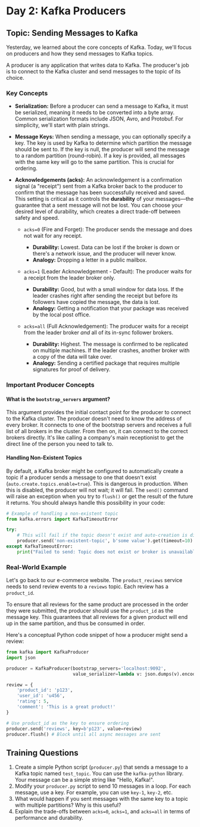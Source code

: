 # Day 2: Kafka Producers

## Topic: Sending Messages to Kafka

Yesterday, we learned about the core concepts of Kafka. Today, we'll focus on producers and how they send messages to Kafka topics.

A producer is any application that writes data to Kafka. The producer's job is to connect to the Kafka cluster and send messages to the topic of its choice.

### Key Concepts

*   **Serialization:** Before a producer can send a message to Kafka, it must be serialized, meaning it needs to be converted into a byte array. Common serialization formats include JSON, Avro, and Protobuf. For simplicity, we'll start with plain strings.
*   **Message Keys:** When sending a message, you can optionally specify a key. The key is used by Kafka to determine which partition the message should be sent to. If the key is null, the producer will send the message to a random partition (round-robin). If a key is provided, all messages with the same key will go to the same partition. This is crucial for ordering.
*   **Acknowledgements (acks):** An acknowledgement is a confirmation signal (a "receipt") sent from a Kafka broker back to the producer to confirm that the message has been successfully received and saved. This setting is critical as it controls the **durability** of your messages—the guarantee that a sent message will not be lost. You can choose your desired level of durability, which creates a direct trade-off between safety and speed.

    *   `acks=0` (Fire and Forget): The producer sends the message and does not wait for any receipt.
        *   **Durability:** Lowest. Data can be lost if the broker is down or there's a network issue, and the producer will never know.
        *   **Analogy:** Dropping a letter in a public mailbox.

    *   `acks=1` (Leader Acknowledgement - Default): The producer waits for a receipt from the leader broker only.
        *   **Durability:** Good, but with a small window for data loss. If the leader crashes right after sending the receipt but before its followers have copied the message, the data is lost.
        *   **Analogy:** Getting a notification that your package was received by the local post office.

    *   `acks=all` (Full Acknowledgement): The producer waits for a receipt from the leader broker *and* all of its in-sync follower brokers.
        *   **Durability:** Highest. The message is confirmed to be replicated on multiple machines. If the leader crashes, another broker with a copy of the data will take over.
        *   **Analogy:** Sending a certified package that requires multiple signatures for proof of delivery.

### Important Producer Concepts

#### What is the `bootstrap_servers` argument?
This argument provides the initial contact point for the producer to connect to the Kafka cluster. The producer doesn't need to know the address of every broker. It connects to one of the bootstrap servers and receives a full list of all brokers in the cluster. From then on, it can connect to the correct brokers directly. It's like calling a company's main receptionist to get the direct line of the person you need to talk to.

#### Handling Non-Existent Topics
By default, a Kafka broker might be configured to automatically create a topic if a producer sends a message to one that doesn't exist (`auto.create.topics.enable=true`). This is dangerous in production. When this is disabled, the producer will not wait; it will fail. The `send()` command will raise an exception when you try to `flush()` or get the result of the future it returns. You should always handle this possibility in your code:

```python
# Example of handling a non-existent topic
from kafka.errors import KafkaTimeoutError

try:
    # This will fail if the topic doesn't exist and auto-creation is disabled
    producer.send('non-existent-topic', b'some value').get(timeout=10)
except KafkaTimeoutError:
    print("Failed to send: Topic does not exist or broker is unavailable.")
```

### Real-World Example

Let's go back to our e-commerce website. The `product_reviews` service needs to send review events to a `reviews` topic. Each review has a `product_id`.

To ensure that all reviews for the same product are processed in the order they were submitted, the producer should use the `product_id` as the message key. This guarantees that all reviews for a given product will end up in the same partition, and thus be consumed in order.

Here's a conceptual Python code snippet of how a producer might send a review:

```python
from kafka import KafkaProducer
import json

producer = KafkaProducer(bootstrap_servers='localhost:9092',
                         value_serializer=lambda v: json.dumps(v).encode('utf-8'))

review = {
    'product_id': 'p123',
    'user_id': 'u456',
    'rating': 5,
    'comment': 'This is a great product!'
}

# Use product_id as the key to ensure ordering
producer.send('reviews', key=b'p123', value=review)
producer.flush() # Block until all async messages are sent
```

## Training Questions

1.  Create a simple Python script (`producer.py`) that sends a message to a Kafka topic named `test_topic`. You can use the `kafka-python` library. Your message can be a simple string like "Hello, Kafka!".
2.  Modify your `producer.py` script to send 10 messages in a loop. For each message, use a key. For example, you can use `key-1`, `key-2`, etc.
3.  What would happen if you sent messages with the same key to a topic with multiple partitions? Why is this useful?
4.  Explain the trade-offs between `acks=0`, `acks=1`, and `acks=all` in terms of performance and durability.
